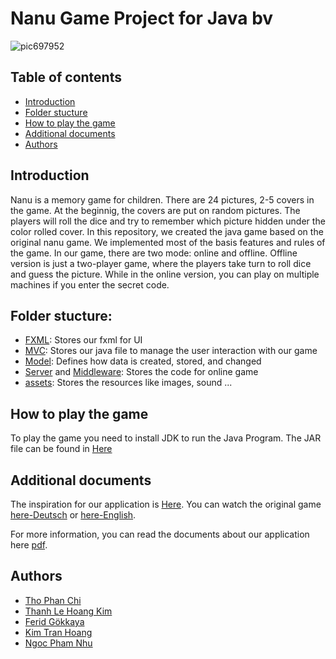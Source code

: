 # Nanu Game Project for Java bv

![pic697952](https://user-images.githubusercontent.com/101057915/215149706-e69b1eae-c2de-4fcc-a657-d843b3739106.jpg)

## Table of contents

- [Introduction](#introduction)
- [Folder stucture](#folder-stucture)
- [How to play the game](#how-to-play-the-game)
- [Additional documents](#additional-documents)
- [Authors](#authors)

## Introduction

Nanu is a memory game for children. There are 24 pictures, 2-5 covers in the game. At the beginnig, the covers are put on random pictures. The players will roll the dice and try to remember which picture hidden under the color rolled cover.
In this repository, we created the java game based on the original nanu game. We implemented most of the basis features and rules of the game. In our game, there are two mode: online and offline. Offline version is just a two-player game, where the players take turn to roll dice and guess the picture. While in the online version, you can play on multiple machines if you enter the secret code.

## Folder stucture:

- [FXML](https://github.com/TomNewbie/java-nanu-project/tree/main/src/main/resources/bv/fxml): Stores our fxml for UI
- [MVC](https://github.com/TomNewbie/java-nanu-project/tree/main/src/main/java/bv/Client/MVC): Stores our java file to manage the user interaction with our game
- [Model](https://github.com/TomNewbie/java-nanu-project/tree/main/src/main/java/bv/Client/Model): Defines how data is created, stored, and changed
- [Server](https://github.com/TomNewbie/java-nanu-project/tree/main/src/main/java/bv/Server) and [Middleware](https://github.com/TomNewbie/java-nanu-project/tree/main/src/main/java/bv/Middleware): Stores the code for online game
- [assets](https://github.com/TomNewbie/java-nanu-project/tree/main/src/main/resources/bv/assets): Stores the resources like images, sound ...

## How to play the game

To play the game you need to install JDK to run the Java Program. The JAR file can be found in [Here](https://github.com/TomNewbie/java-nanu-project/blob/main/java-nanu-project-1.0-SNAPSHOT.jar)

## Additional documents

The inspiration for our application is [Here](https://campuas.frankfurt-university.de/pluginfile.php/207336/mod_resource/content/1/Nanu.pdf). You can watch the original game [here-Deutsch](https://www.youtube.com/watch?v=A_bEx2lpkmo) or [here-English](https://www.youtube.com/watch?v=dkwNihodVnw).

For more information, you can read the documents about our application here [pdf](https://github.com/TomNewbie/java-nanu-project/blob/main/report/Project_report.pdf).

## Authors

- [Tho Phan Chi](https://github.com/TomNewbie)
- [Thanh Le Hoang Kim](https://github.com/Kimthanh11)
- [Ferid Gökkaya](https://github.com/ferid99)
- [Kim Tran Hoang](https://github.com/HoangKim1504)
- [Ngoc Pham Nhu](https://github.com/PhamNhuNgoc)

